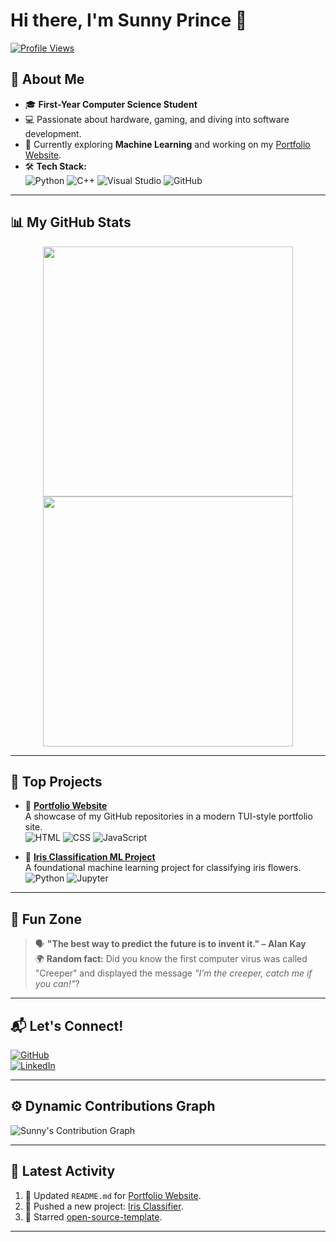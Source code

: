 # Hi there, I'm Sunny Prince 👋

[![Profile Views](https://komarev.com/ghpvc/?username=Shunshoq&color=brightgreen)](https://github.com/Shunshoq)  

## 🚀 About Me
- 🎓 **First-Year Computer Science Student**
- 💻 Passionate about hardware, gaming, and diving into software development.  
- 🌱 Currently exploring **Machine Learning** and working on my [Portfolio Website](https://github.com/Shunshoq/portfolio-showcase).  
- 🛠 **Tech Stack:**  
  ![Python](https://img.shields.io/badge/-Python-333?style=flat-square&logo=python&logoColor=ffdd54)
  ![C++](https://img.shields.io/badge/-C++-00599C?style=flat-square&logo=cplusplus&logoColor=fff)
  ![Visual Studio](https://img.shields.io/badge/-Visual%20Studio-5C2D91?style=flat-square&logo=visualstudio&logoColor=fff)
  ![GitHub](https://img.shields.io/badge/-GitHub-181717?style=flat-square&logo=github)  

---

## 📊 My GitHub Stats
<div align="center">
  <a href="https://github.com/Shunshoq">
    <img src="https://github-readme-stats.vercel.app/api?username=Shunshoq&show_icons=true&theme=tokyonight&hide=prs&count_private=true" width="400px"/>
  </a>
  <a href="https://github.com/Shunshoq">
    <img src="https://github-readme-streak-stats.herokuapp.com/?user=Shunshoq&theme=tokyonight" width="400px"/>
  </a>
</div>

---

## 🌟 Top Projects
- 🎯 **[Portfolio Website](https://github.com/Shunshoq/portfolio-showcase)**  
  A showcase of my GitHub repositories in a modern TUI-style portfolio site.  
  ![HTML](https://img.shields.io/badge/-HTML-E34F26?style=flat-square&logo=html5&logoColor=fff)
  ![CSS](https://img.shields.io/badge/-CSS-1572B6?style=flat-square&logo=css3&logoColor=fff)
  ![JavaScript](https://img.shields.io/badge/-JavaScript-F7DF1E?style=flat-square&logo=javascript&logoColor=000)

- 🤖 **[Iris Classification ML Project](https://github.com/Shunshoq/iris-classifier)**  
  A foundational machine learning project for classifying iris flowers.  
  ![Python](https://img.shields.io/badge/-Python-333?style=flat-square&logo=python&logoColor=ffdd54)
  ![Jupyter](https://img.shields.io/badge/-Jupyter-FA0F00?style=flat-square&logo=jupyter&logoColor=fff)

---

## 🎉 Fun Zone  
> 🗣 **"The best way to predict the future is to invent it." – Alan Kay**  
🌍 **Random fact:** Did you know the first computer virus was called "Creeper" and displayed the message *"I’m the creeper, catch me if you can!"*?

---

## 📬 Let's Connect!
[![GitHub](https://img.shields.io/badge/-GitHub-181717?style=flat-square&logo=github)](https://github.com/Shunshoq)  
[![LinkedIn](https://img.shields.io/badge/-LinkedIn-0077B5?style=flat-square&logo=linkedin&logoColor=fff)](https://www.linkedin.com/in/your-profile)  

---

## ⚙️ Dynamic Contributions Graph
![Sunny's Contribution Graph](https://github-readme-activity-graph.vercel.app/graph?username=Shunshoq&theme=react-dark&hide_border=true)

---

## 🚀 Latest Activity
<!--START_SECTION:activity-->
1. 📝 Updated `README.md` for [Portfolio Website](https://github.com/Shunshoq/portfolio-showcase).
2. 🚀 Pushed a new project: [Iris Classifier](https://github.com/Shunshoq/iris-classifier).  
3. 🎉 Starred [open-source-template](https://github.com/example-open-source).  
<!--END_SECTION:activity-->

---
